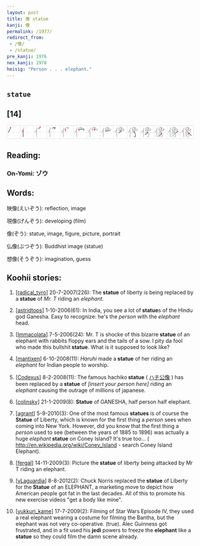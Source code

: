 ```yaml
---
layout: post
title: 像 statue
kanji: 像
permalink: /1977/
redirect_from:
 - /像/
 - /statue/
pre_kanji: 1976
nex_kanji: 1978
heisig: "Person . . . elephant."
---
```


## `statue`

## [14]

<div class="stroke"><img src="../images/E5838F.png" /></div>

## Reading:

### On-Yomi: ゾウ

## Words:

映像(えいぞう): reflection, image

現像(げんぞう): developing (film)

像(ぞう): statue, image, figure, picture, portrait

仏像(ぶつぞう): Buddhist image (statue)

想像(そうぞう): imagination, guess

## Koohii stories:

1) [<a href="http://kanji.koohii.com/profile/radical_tyro">radical_tyro</a>] 20-7-2007(226): The<strong> statue</strong> of liberty is being replaced by a<strong> statue</strong> of <em>Mr. T</em> riding an <em>elephant</em>. 

2) [<a href="http://kanji.koohii.com/profile/astridtops">astridtops</a>] 1-10-2006(61): In India, you see a lot of<strong> statue</strong>s of the Hindu god Ganesha. Easy to recognize: he&#039;s the <em>person</em> with the <em>elephant</em> head. 

3) [<a href="http://kanji.koohii.com/profile/Immacolata">Immacolata</a>] 7-5-2006(24): Mr. T is shocke of this bizarre<strong> statue</strong> of an elephant with rabbits floppy ears and the tails of a sow. I pity da fool who made this bullshit<strong> statue</strong>. What is it supposed to look like? 

4) [<a href="http://kanji.koohii.com/profile/mantixen">mantixen</a>] 6-10-2008(11): <em>Haruhi</em> made a<strong> statue</strong> of her riding an <em>elephant</em> for Indian people to worship. 

5) [<a href="http://kanji.koohii.com/profile/Codexus">Codexus</a>] 8-2-2008(11): The famous hachiko<strong> statue</strong> (  <a href="http://jisho.org/kanji/details/ハチ公像">ハチ公像</a>  ) has been replaced by a<strong> statue</strong> of <em>[insert your person here]</em> riding an <em>elephant</em> causing the outrage of millions of japanese. 

6) [<a href="http://kanji.koohii.com/profile/colinsky">colinsky</a>] 21-1-2009(8): <strong>Statue</strong> of GANESHA, half person half elephant. 

7) [<a href="http://kanji.koohii.com/profile/agrant">agrant</a>] 5-9-2010(3): One of the most famous <strong>statues</strong> is of course the<strong> Statue</strong> of Liberty, which is known for the first thing a <em>person</em> sees when coming into New York. However, did you know that the first thing a <em>person</em> used to see (between the years of 1885 to 1896) was actually a huge <em>elephant</em><strong> statue</strong> on Coney Island? It&#039;s true too... ( <a href="http://en.wikipedia.org/wiki/Coney_Island">http://en.wikipedia.org/wiki/Coney_Island</a> - search Coney Island Elephant). 

8) [<a href="http://kanji.koohii.com/profile/fergal">fergal</a>] 14-11-2009(3): Picture the<strong> statue</strong> of liberty being attacked by Mr T riding an elephant. 

9) [<a href="http://kanji.koohii.com/profile/yLaguardia">yLaguardia</a>] 8-8-2012(2): Chuck Norris replaced the<strong> statue</strong> of Liberty for the<strong> Statue</strong> of an ELEPHANT, a marketing move to depict how American people got fat in the last decades. All of this to promote his new exercise videos &quot;get a body like mine&quot;. 

10) [<a href="http://kanji.koohii.com/profile/yukkuri_kame">yukkuri_kame</a>] 17-7-2009(2): Filming of Star Wars Episode IV, they used a real elephant wearing a costume for filming the Bantha, but the elephant was not very co-operative. (true). Alec Guinness got frustrated, and in a fit used his <strong>jedi</strong> powers to freeze the <strong>elephant</strong> like a<strong> statue</strong> so they could film the damn scene already. 

